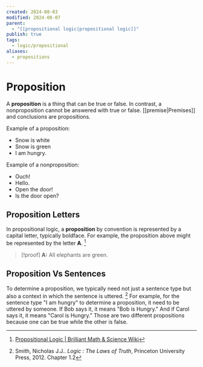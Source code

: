 ```yaml
---
created: 2024-08-03
modified: 2024-08-07
parent:
  - "[[propositional logic|propositional logic]]"
publish: true
tags:
  - logic/propositional
aliases:
  - propositions
---
```

# Proposition

A **proposition** is a thing that can be true or false. In contrast, a nonproposition cannot be answered with true or false. [[premise|Premises]] and conclusions are propositions.

Example of a proposition:
- Snow is white
- Snow is green
- I am hungry.

Example of a nonproposition:
- Ouch!
- Hello.
- Open the door!
- Is the door open?

## Proposition Letters

In propositional logic, a **proposition** by convention is represented by a capital letter, typically boldface. For example, the proposition above might be represented by the letter **A**. [^1]

> [!proof] **A:** All elephants are green.

## Proposition Vs Sentences

To determine a proposition, we typically need not just a sentence type but also a context in which the sentence is uttered. [^2] For example, for the sentence type "I am hungry" to determine a proposition, it need to be uttered by someone. If Bob says it, it means "Bob is Hungry." And if Carol says it, it means "Carol is Hungry." Those are two different propositions because one can be true while the other is false.


[^1]: [Propositional Logic | Brilliant Math & Science Wiki](https://brilliant.org/wiki/propositional-logic/)
[^2]: Smith, Nicholas J.J.. _Logic : The Laws of Truth_, Princeton University Press, 2012. Chapter 1.2